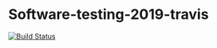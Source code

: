 # Software-testing-2019-travis
[![Build Status](https://travis-ci.org/broleaf/0856137.svg?branch=master)](https://travis-ci.org/broleaf/0856137)
